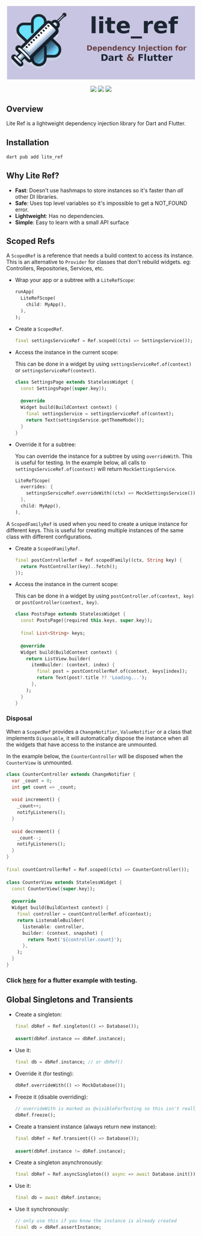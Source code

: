 <p align="center">
  <img width="500" src="https://github.com/jinyus/lite_ref/blob/main/assets/lite_ref_banner.jpg?raw=true">
</p>

<p align="center">
  <img src="https://img.shields.io/badge/license-MIT-purple"> 
  <a href="https://app.codecov.io/github/jinyus/lite_ref"><img src="https://img.shields.io/codecov/c/github/jinyus/lite_ref"></a>
  <a href="https://pub.dev/packages/lite_ref"><img src="https://img.shields.io/pub/points/lite_ref?color=blue"></a>
</p>

## Overview

Lite Ref is a lightweight dependency injection library for Dart and Flutter.

## Installation

```bash
dart pub add lite_ref
```

## Why Lite Ref?

-   **Fast**: Doesn't use hashmaps to store instances so it's faster than _all_ other DI libraries.
-   **Safe**: Uses top level variables so it's impossible to get a NOT_FOUND error.
-   **Lightweight**: Has no dependencies.
-   **Simple**: Easy to learn with a small API surface

## Scoped Refs

A `ScopedRef` is a reference that needs a build context to access its instance. This is an alternative to `Provider` for classes that don't rebuild widgets. eg: Controllers, Repositories, Services, etc.

-   Wrap your app or a subtree with a `LiteRefScope`:

    ```dart
    runApp(
      LiteRefScope(
        child: MyApp(),
      ),
    );
    ```

-   Create a `ScopedRef`.

    ```dart
    final settingsServiceRef = Ref.scoped((ctx) => SettingsService());
    ```

-   Access the instance in the current scope:

    This can be done in a widget by using `settingsServiceRef.of(context)` or `settingsServiceRef(context)`.

    ```dart
    class SettingsPage extends StatelessWidget {
      const SettingsPage({super.key});

      @override
      Widget build(BuildContext context) {
        final settingsService = settingsServiceRef.of(context);
        return Text(settingsService.getThemeMode());
      }
    }
    ```

-   Override it for a subtree:

    You can override the instance for a subtree by using `overrideWith`. This is useful for testing.
    In the example below, all calls to `settingsServiceRef.of(context)` will return `MockSettingsService`.

    ```dart
    LiteRefScope(
      overrides: {
        settingsServiceRef.overrideWith((ctx) => MockSettingsService()),
      },
      child: MyApp(),
    ),
    ```

A `ScopedFamilyRef` is used when you need to create a unique instance for different keys.
This is useful for creating multiple instances of the same class with different configurations.

-   Create a `ScopedFamilyRef`.

    ```dart
    final postControllerRef = Ref.scopedFamily((ctx, String key) {
      return PostController(key)..fetch();
    });
    ```

-   Access the instance in the current scope:

    This can be done in a widget by using `postController.of(context, key)` or `postController(context, key)`.

    ```dart
    class PostsPage extends StatelessWidget {
      const PostsPage({required this.keys, super.key});

      final List<String> keys;

      @override
      Widget build(BuildContext context) {
        return ListView.builder(
          itemBuilder: (context, index) {
            final post = postControllerRef.of(context, keys[index]);
            return Text(post?.title ?? 'Loading...');
          },
        );
      }
    }
    ```

### Disposal

When a `ScopedRef` provides a `ChangeNotifier`, `ValueNotifier` or a class that implements `Disposable`, it will automatically dispose the instance when all the widgets that have access to the instance are unmounted.

In the example below, the `CounterController` will be disposed when the `CounterView` is unmounted.

```dart
class CounterController extends ChangeNotifier {
  var _count = 0;
  int get count => _count;

  void increment() {
    _count++;
    notifyListeners();
  }

  void decrement() {
    _count--;
    notifyListeners();
  }
}

final countControllerRef = Ref.scoped((ctx) => CounterController());

class CounterView extends StatelessWidget {
  const CounterView({super.key});

  @override
  Widget build(BuildContext context) {
    final controller = countControllerRef.of(context);
    return ListenableBuilder(
      listenable: controller,
      builder: (context, snapshot) {
        return Text('${controller.count}');
      },
    );
  }
}
```

### Click [here](https://github.com/jinyus/lite_ref/tree/main/example/flutter_example) for a flutter example with testing.

## Global Singletons and Transients

-   Create a singleton:

    ```dart
    final dbRef = Ref.singleton(() => Database());

    assert(dbRef.instance == dbRef.instance);
    ```

-   Use it:

    ```dart
    final db = dbRef.instance; // or dbRef()
    ```

-   Override it (for testing):

    ```dart
    dbRef.overrideWith(() => MockDatabase());
    ```

-   Freeze it (disable overriding):

    ```dart
    // overrideWith is marked as @visibleForTesting so this isn't really necessary.
    dbRef.freeze();
    ```

-   Create a transient instance (always return new instance):

    ```dart
    final dbRef = Ref.transient(() => Database());

    assert(dbRef.instance != dbRef.instance);
    ```

-   Create a singleton asynchronously:

    ```dart
    final dbRef = Ref.asyncSingleton(() async => await Database.init());
    ```

-   Use it:

    ```dart
    final db = await dbRef.instance;
    ```

-   Use it synchronously:

    ```dart
    // only use this if you know the instance is already created
    final db = dbRef.assertInstance;
    ```
